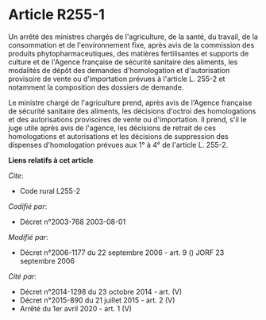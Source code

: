 # Article R255-1

Un arrêté des ministres chargés de l'agriculture, de la santé, du travail, de la consommation et de l'environnement fixe,
après avis de la commission des produits phytopharmaceutiques, des matières fertilisantes et supports de culture et de
l'Agence française de sécurité sanitaire des aliments, les modalités de dépôt des demandes d'homologation et d'autorisation
provisoire de vente ou d'importation prévues à l'article L. 255-2 et notamment la composition des dossiers de demande.

Le ministre chargé de l'agriculture prend, après avis de l'Agence française de sécurité sanitaire des aliments, les décisions
d'octroi des homologations et des autorisations provisoires de vente ou d'importation. Il prend, s'il le juge utile après
avis de l'agence, les décisions de retrait de ces homologations et autorisations et les décisions de suppression des
dispenses d'homologation prévues aux 1° à 4° de l'article L. 255-2.

**Liens relatifs à cet article**

_Cite_:

  - Code rural L255-2

_Codifié par_:

  - Décret n°2003-768 2003-08-01

_Modifié par_:

  - Décret n°2006-1177 du 22 septembre 2006 - art. 9 () JORF 23 septembre 2006

_Cité par_:

  - Décret n°2014-1298 du 23 octobre 2014 - art. (V)
  - Décret n°2015-890 du 21 juillet 2015 - art. 2 (V)
  - Arrêté du 1er avril 2020 - art. 1 (V)
